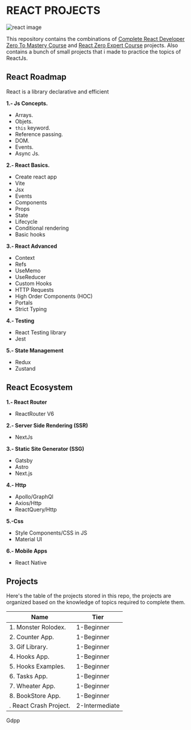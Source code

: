 # REACT PROJECTS

![react image](https://images.unsplash.com/photo-1633356122102-3fe601e05bd2?ixlib=rb-4.0.3&ixid=MnwxMjA3fDB8MHxwaG90by1wYWdlfHx8fGVufDB8fHx8&auto=format&fit=crop&w=1170&q=80)

This repository contains the combinations of [Complete React Developer Zero To Mastery Course](https://www.udemy.com/course/complete-react-developer-zero-to-mastery/) and [React Zero Expert Course](https://www.udemy.com/course/react-cero-experto/) projects. Also contains a bunch of small projects that i made to practice the topics of ReactJs.

## React Roadmap

React is a library declarative and efficient

**1.- Js Concepts.**

-   Arrays.
-   Objets.
-   `this` keyword.
-   Reference passing.
-   DOM.
-   Events.
-   Async Js.

**2.- React Basics.**

-   Create react app
-   Vite
-   Jsx
-   Events
-   Components
-   Props
-   State
-   Lifecycle
-   Conditional rendering
-   Basic hooks

**3.- React Advanced**

-   Context
-   Refs
-   UseMemo
-   UseReducer
-   Custom Hooks
-   HTTP Requests
-   High Order Components (HOC)
-   Portals
-   Strict Typing

**4.- Testing**

-   React Testing library
-   Jest

**5.- State Management**

-   Redux
-   Zustand

## React Ecosystem

**1.- React Router**

-   ReactRouter V6

**2.- Server Side Rendering (SSR)**

-   NextJs

**3.- Static Site Generator (SSG)**

-   Gatsby
-   Astro
-   Next.js

**4.- Http**

-   Apollo/GraphQl
-   Axios/Http
-   ReactQuery/Http

**5.-Css**

-   Style Components/CSS in JS
-   Material UI

**6.- Mobile Apps**

-   React Native

## Projects

Here's the table of the projects stored in this repo, the projects are organized based on the knowledge of topics required to complete them.

| Name                   | Tier           |
| ---------------------- | -------------- |
| 1. Monster Rolodex.    | 1-Beginner     |
| 2. Counter App.        | 1-Beginner     |
| 3. Gif Library.        | 1-Beginner     |
| 4. Hooks App.          | 1-Beginner     |
| 5. Hooks Examples.     | 1-Beginner     |
| 6. Tasks App.          | 1-Beginner     |
| 7. Wheater App.        | 1-Beginner     |
| 8. BookStore App.      | 1-Beginner     |
| . React Crash Project. | 2-Intermediate |

Gdpp
